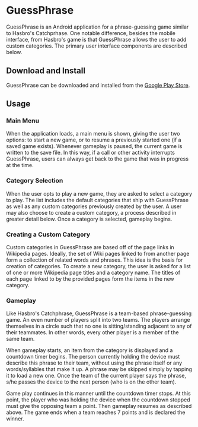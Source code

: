 # GuessPhrase
GuessPhrase is an Android application for a phrase-guessing game similar to Hasbro's Catchprhase.
One notable difference, besides the mobile interface, from Hasbro's game is that
GuessPhrase allows the user to add custom categories.
The primary user interface components are described below.

## Download and Install

GuessPhrase can be downloaded and installed from the [Google Play Store](https://play.google.com/store/apps/details?id=com.hotmail.nukorausa.guessphrase).

## Usage

### Main Menu
When the application loads, a main menu is shown, giving the user two options:
to start a new game, or to resume a previously started one (if a saved game exists).
Whenever gameplay is paused, the current game is written to the save file.
In this way, if a call or other activity interrupts GuessPhrase,
users can always get back to the game that was in progress at the time.

### Category Selection
When the user opts to play a new game, they are asked to select a category to play.
The list includes the default categories that ship with GuessPhrase
as well as any custom categories previously created by the user.
A user may also choose to create a custom category,
a process described in greater detail below.
Once a category is selected, gameplay begins.

### Creating a Custom Category
Custom categories in GuessPhrase are based off of the page links in Wikipedia pages.
Ideally, the set of Wiki pages linked to from another page form a collection of related words and phrases.
This idea is the basis for creation of categories.
To create a new category, the user is asked for a list of one or more Wikipedia page titles
and a category name.
The titles of each page linked to by the provided pages form the items in the new category.

### Gameplay
Like Hasbro's Catchphrase, GuessPhrase is a team-based phrase-guessing game.
An even number of players split into two teams.
The players arrange themselves in a circle such that no one is sitting/standing adjacent to any of their teammates.
In other words, every other player is a member of the same team.

When gameplay starts, an item from the category is displayed and a countdown timer begins.
The person currently holding the device must describe this phrase to their team,
without using the phrase itself or any words/syllables that make it up.
A phrase may be skipped simply by tapping it to load a new one.
Once the team of the current player says the phrase, s/he passes the device to the next person
(who is on the other team).

Game play continues in this manner until the countdown timer stops.
At this point, the player who was holding the device when the countdown stopped must give the opposing team a point.
Then gameplay resumes as described above.
The game ends when a team reaches 7 points and is declared the winner.
